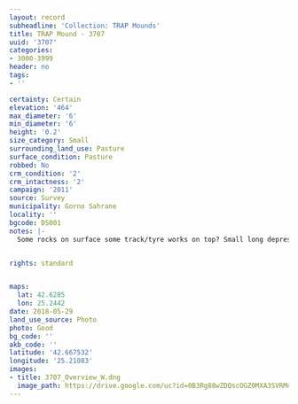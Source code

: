 ```yaml
---
layout: record
subheadline: 'Collection: TRAP Mounds'
title: TRAP Mound - 3707
uuid: '3707'
categories:
- 3000-3999
header: no
tags:
- ''

certainty: Certain
elevation: '464'
max_diameter: '6'
min_diameter: '6'
height: '0.2'
size_category: Small
surrounding_land_use: Pasture
surface_condition: Pasture
robbed: No
crm_condition: '2'
crm_intactness: '2'
campaign: '2011'
source: Survey
municipality: Gorno Sahrane
locality: ''
bgcode: DS001
notes: |-
  Some rocks on surface some track/tyre works on top? Small long depressions.


rights: standard


maps:
  lat: 42.6285
  lon: 25.2442
date: 2018-05-29
land_use_source: Photo
photo: Good
bg_code: ''
akb_code: ''
latitude: '42.667532'
longitude: '25.21083'
images:
- title: 3707_Overview_W.dng
  image_path: https://drive.google.com/uc?id=0B3Rg88wZDQscOGZ0MXA3SVRMdlE
---
```

